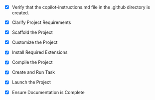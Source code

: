 <!-- Use this file to provide workspace-specific custom instructions to Copilot -->
- [x] Verify that the copilot-instructions.md file in the .github directory is created.

- [x] Clarify Project Requirements
	<!-- Restaurant management system with ReactJS frontend and Python FastAPI backend -->

- [x] Scaffold the Project
	<!-- Created full-stack project structure with React TypeScript frontend and Python FastAPI backend -->

- [x] Customize the Project
	<!-- Implemented restaurant table management, order system, billing, and reporting features -->

- [x] Install Required Extensions
	<!-- Python and React extensions will be installed automatically if not present -->

- [x] Compile the Project
	<!-- Dependencies listed in requirements.txt and package.json, run npm install and pip install -->

- [x] Create and Run Task
	<!-- Created start.bat and start.sh scripts to run both frontend and backend -->

- [x] Launch the Project
	<!-- Use start.bat on Windows or start.sh on Linux/Mac to launch both services -->

- [x] Ensure Documentation is Complete
	<!-- README.md created with comprehensive setup and running instructions -->
